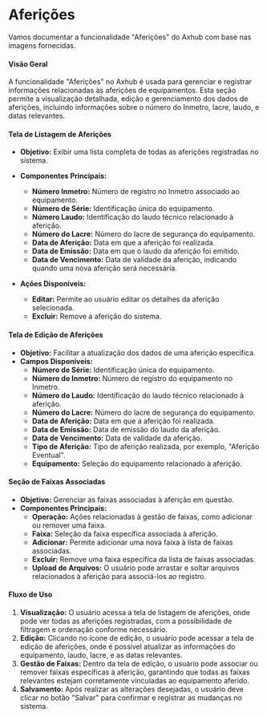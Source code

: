 # Aferições

Vamos documentar a funcionalidade "Aferições" do Axhub com base nas imagens fornecidas.

#### Visão Geral
A funcionalidade "Aferições" no Axhub é usada para gerenciar e registrar informações relacionadas às aferições de equipamentos. Esta seção permite a visualização detalhada, edição e gerenciamento dos dados de aferições, incluindo informações sobre o número do Inmetro, lacre, laudo, e datas relevantes.

#### Tela de Listagem de Aferições
- **Objetivo:** Exibir uma lista completa de todas as aferições registradas no sistema.
- **Componentes Principais:**
    - **Número Inmetro:** Número de registro no Inmetro associado ao equipamento.
    - **Número de Série:** Identificação única do equipamento.
    - **Número Laudo:** Identificação do laudo técnico relacionado à aferição.
    - **Número do Lacre:** Número do lacre de segurança do equipamento.
    - **Data de Aferição:** Data em que a aferição foi realizada.
    - **Data de Emissão:** Data em que o laudo da aferição foi emitido.
    - **Data de Vencimento:** Data de validade da aferição, indicando quando uma nova aferição será necessária.

- **Ações Disponíveis:**
    - **Editar:** Permite ao usuário editar os detalhes da aferição selecionada.
    - **Excluir:** Remove a aferição do sistema.

#### Tela de Edição de Aferições
- **Objetivo:** Facilitar a atualização dos dados de uma aferição específica.
- **Campos Disponíveis:**
    - **Número de Série:** Identificação única do equipamento.
    - **Número do Inmetro:** Número de registro do equipamento no Inmetro.
    - **Número do Laudo:** Identificação do laudo técnico relacionado à aferição.
    - **Número do Lacre:** Número do lacre de segurança do equipamento.
    - **Data de Aferição:** Data em que a aferição foi realizada.
    - **Data de Emissão:** Data de emissão do laudo da aferição.
    - **Data de Vencimento:** Data de validade da aferição.
    - **Tipo de Aferição:** Tipo de aferição realizada, por exemplo, "Aferição Eventual".
    - **Equipamento:** Seleção do equipamento relacionado à aferição.

#### Seção de Faixas Associadas
- **Objetivo:** Gerenciar as faixas associadas à aferição em questão.
- **Componentes Principais:**
    - **Operação:** Ações relacionadas à gestão de faixas, como adicionar ou remover uma faixa.
    - **Faixa:** Seleção da faixa específica associada à aferição.
    - **Adicionar:** Permite adicionar uma nova faixa à lista de faixas associadas.
    - **Excluir:** Remove uma faixa específica da lista de faixas associadas.
    - **Upload de Arquivos:** O usuário pode arrastar e soltar arquivos relacionados à aferição para associá-los ao registro.

#### Fluxo de Uso
1. **Visualização:** O usuário acessa a tela de listagem de aferições, onde pode ver todas as aferições registradas, com a possibilidade de filtragem e ordenação conforme necessário.
2. **Edição:** Clicando no ícone de edição, o usuário pode acessar a tela de edição de aferições, onde é possível atualizar as informações do equipamento, laudo, lacre, e as datas relevantes.
3. **Gestão de Faixas:** Dentro da tela de edição, o usuário pode associar ou remover faixas específicas à aferição, garantindo que todas as faixas relevantes estejam corretamente vinculadas ao equipamento aferido.
4. **Salvamento:** Após realizar as alterações desejadas, o usuário deve clicar no botão "Salvar" para confirmar e registrar as mudanças no sistema.

